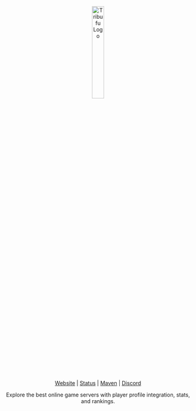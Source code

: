 <div align="center">
  <picture>
    <img alt="Tribufu Logo" src="https://cdn.tribufu.com/images/tribufu.svg" width="25%">
  </picture>

  [Website][Website] | [Status][Status] | [Maven][Maven] | [Discord][Discord]
  
  Explore the best online game servers with player profile integration, stats, and rankings.
</div>

[Website]: https://www.tribufu.com
[Status]: https://status.tribufu.com
[Maven]: https://mvn.tribufu.com
[Discord]: https://www.tribufu.com/discord
